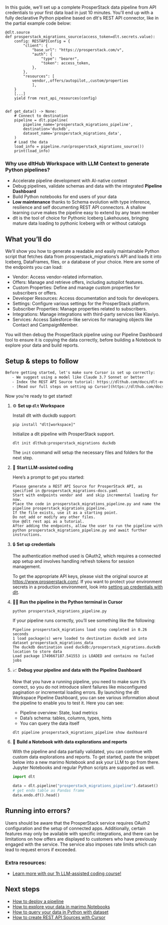 In this guide, we'll set up a complete ProsperStack data pipeline from API credentials to your first data load in just 10 minutes. You'll end up with a fully declarative Python pipeline based on dlt's REST API connector, like in the partial example code below:

```python-outcome
@dlt.source
def prosperstack_migrations_source(access_token=dlt.secrets.value):
    config: RESTAPIConfig = {
        "client": {
            "base_url": "https://prosperstack.com/v",
            "auth": {
                "type": "bearer",
                "token": access_token,
            },
        },
        "resources": [
            vendor,,offers/autopilot,,custom/properties
            ],
    }
    [...]
    yield from rest_api_resources(config)


def get_data() -> None:
    # Connect to destination
    pipeline = dlt.pipeline(
        pipeline_name='prosperstack_migrations_pipeline',
        destination='duckdb',
        dataset_name='prosperstack_migrations_data', 
    )
    # Load the data
    load_info = pipeline.run(prosperstack_migrations_source())
    print(load_info) 
```

### Why use dltHub Workspace with LLM Context to generate Python pipelines?

- Accelerate pipeline development with AI-native context
- Debug pipelines, validate schemas and data with the integrated **Pipeline Dashboard**
- Build Python notebooks for end users of your data
- **Low maintenance** thanks to Schema evolution with type inference, resilience and self documenting REST API connectors. A shallow learning curve makes the pipeline easy to extend by any team member
- dlt is the tool of choice for Pythonic Iceberg Lakehouses, bringing mature data loading to pythonic Iceberg with or without catalogs

## What you’ll do

We’ll show you how to generate a readable and easily maintainable Python script that fetches data from prosperstack_migrations’s API and loads it into Iceberg, DataFrames, files, or a database of your choice. Here are some of the endpoints you can load:

- Vendor: Access vendor-related information.
- Offers: Manage and retrieve offers, including autopilot features.
- Custom Properties: Define and manage custom properties for subscribers or offers.
- Developer Resources: Access documentation and tools for developers.
- Settings: Configure various settings for the ProsperStack platform.
- Subscriber Properties: Manage properties related to subscribers.
- Integrations: Manage integrations with third-party services like Klaviyo.
- Services: Access Salesforce-like services for managing objects like Contact and CampaignMember.

You will then debug the ProsperStack pipeline using our Pipeline Dashboard tool to ensure it is copying the data correctly, before building a Notebook to explore your data and build reports.

## Setup & steps to follow

```default
Before getting started, let's make sure Cursor is set up correctly:
   - We suggest using a model like Claude 3.7 Sonnet or better
   - Index the REST API Source tutorial: https://dlthub.com/docs/dlt-ecosystem/verified-sources/rest_api/ and add it to context as **@dlt rest api**
   - [Read our full steps on setting up Cursor](https://dlthub.com/docs/dlt-ecosystem/llm-tooling/cursor-restapi#23-configuring-cursor-with-documentation)
```

Now you're ready to get started!

1. ⚙️ **Set up `dlt` Workspace**
    
    Install dlt with duckdb support:
    ```shell
    pip install "dlt[workspace]"
    ```

    Initialize a dlt pipeline with ProsperStack support.
    ```shell
    dlt init dlthub:prosperstack_migrations duckdb
    ```

    The `init` command will setup the necessary files and folders for the next step.
    
2. 🤠 **Start LLM-assisted coding**
    
    Here’s a prompt to get you started:
    
    ```prompt
    Please generate a REST API Source for ProsperStack API, as specified in @prosperstack_migrations-docs.yaml 
    Start with endpoints vendor and  and skip incremental loading for now. 
    Place the code in prosperstack_migrations_pipeline.py and name the pipeline prosperstack_migrations_pipeline. 
    If the file exists, use it as a starting point. 
    Do not add or modify any other files. 
    Use @dlt rest api as a tutorial. 
    After adding the endpoints, allow the user to run the pipeline with python prosperstack_migrations_pipeline.py and await further instructions.
    ```

    
3. 🔒 **Set up credentials** 
    
    The authentication method used is OAuth2, which requires a connected app setup and involves handling refresh tokens for session management.
    
    To get the appropriate API keys, please visit the original source at https://www.prosperstack.com/.
    If you want to protect your environment secrets in a production environment, look into [setting up credentials with dlt](https://dlthub.com/docs/walkthroughs/add_credentials).
    
4. 🏃‍♀️ **Run the pipeline in the Python terminal in Cursor**
    
    ```shell
    python prosperstack_migrations_pipeline.py
    ```
    
    If your pipeline runs correctly, you’ll see something like the following:
    
    ```shell
    Pipeline prosperstack_migrations load step completed in 0.26 seconds
    1 load package(s) were loaded to destination duckdb and into dataset prosperstack_migrations_data
    The duckdb destination used duckdb:/prosperstack_migrations.duckdb location to store data
    Load package 1749667187.541553 is LOADED and contains no failed jobs
    ```
    
5. 📈 **Debug your pipeline and data with the Pipeline Dashboard**

    Now that you have a running pipeline, you need to make sure it’s correct, so you do not introduce silent failures like misconfigured pagination or incremental loading errors. By launching the dlt Workspace Pipeline Dashboard, you can see various information about the pipeline to enable you to test it. Here you can see:
    - Pipeline overview: State, load metrics
    - Data’s schema: tables, columns, types, hints
    - You can query the data itself
    
    ```shell
    dlt pipeline prosperstack_migrations_pipeline show dashboard
    ```
    
6. 🐍 **Build a Notebook with data explorations and reports**

    With the pipeline and data partially validated, you can continue with custom data explorations and reports. To get started, paste the snippet below into a new marimo Notebook and ask your LLM to go from there. Jupyter Notebooks and regular Python scripts are supported as well.

    
    ```python
    import dlt

   data = dlt.pipeline("prosperstack_migrations_pipeline").dataset()
   # get endo table as Pandas frame
   data.endo.df().head()
    ```

## Running into errors?

Users should be aware that the ProsperStack service requires OAuth2 configuration and the setup of connected apps. Additionally, certain features may only be available with specific integrations, and there can be limitations on how offers are displayed to customers who have previously engaged with the service. The service also imposes rate limits which can lead to request errors if exceeded.

### Extra resources:

- [Learn more with our 1h LLM-assisted coding course!](https://www.youtube.com/watch?v=GGid70rnJuM)

## Next steps

- [How to deploy a pipeline](https://dlthub.com/docs/walkthroughs/deploy-a-pipeline)
- [How to explore your data in marimo Notebooks](https://dlthub.com/docs/general-usage/dataset-access/marimo)
- [How to query your data in Python with dataset](https://dlthub.com/docs/general-usage/dataset-access/dataset)
- [How to create REST API Sources with Cursor](https://dlthub.com/docs/dlt-ecosystem/llm-tooling/cursor-restapi)
